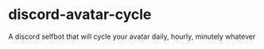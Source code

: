 # discord-avatar-cycle
A discord selfbot that will cycle your avatar daily, hourly, minutely whatever
